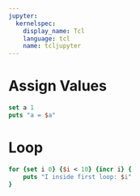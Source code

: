 ```yaml
---
jupyter:
  kernelspec:
    display_name: Tcl
    language: tcl
    name: tcljupyter
---
```


# Assign Values

```tcl
set a 1
puts "a = $a"
```

# Loop

```tcl
for {set i 0} {$i < 10} {incr i} {
    puts "I inside first loop: $i"
}
```

```tcl

```
